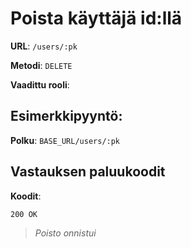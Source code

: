 # Poista käyttäjä id:llä

**URL**: `/users/:pk`

**Metodi**: `DELETE`

**Vaadittu rooli**: 

## Esimerkkipyyntö:

**Polku**: `BASE_URL/users/:pk`

## Vastauksen paluukoodit

**Koodit**:

`200 OK`

> _Poisto onnistui_

